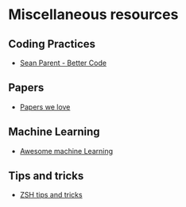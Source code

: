 # Miscellaneous resources

## Coding Practices
- [Sean Parent - Better Code](http://sean-parent.stlab.cc/papers-and-presentations/)

## Papers

- [Papers we love](https://github.com/papers-we-love/papers-we-love)

## Machine Learning
- [Awesome machine Learning](https://github.com/josephmisiti/awesome-machine-learning/blob/master/)

## Tips and tricks
- [ZSH tips and tricks](http://reasoniamhere.com/2014/01/11/outrageously-useful-tips-to-master-your-z-shell/)
